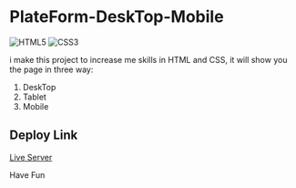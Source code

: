# PlateForm-DeskTop-Mobile

![HTML5](https://img.shields.io/badge/html5-%23E34F26.svg?style=for-the-badge&logo=html5&logoColor=white)
![CSS3](https://img.shields.io/badge/css3-%231572B6.svg?style=for-the-badge&logo=css3&logoColor=white)

i make this project to increase me skills in HTML and CSS, it will show you the page in three way:
1. DeskTop
2. Tablet
3. Mobile

## Deploy Link

[Live Server]()

Have Fun